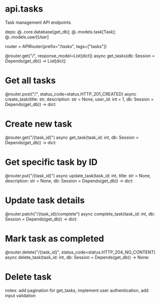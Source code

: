 # api.tasks
Task management API endpoints

deps: @..core.database[get_db]; @..models.task[Task]; @..models.user[User]

router = APIRouter(prefix="/tasks", tags=["tasks"])

@router.get("/", response_model=List[dict])
async get_tasks(db: Session = Depends(get_db)) -> List[dict]:
  # Get all tasks
  
@router.post("/", status_code=status.HTTP_201_CREATED)
async create_task(title: str, description: str = None, user_id: int = 1, db: Session = Depends(get_db)) -> dict:
  # Create new task
  
@router.get("/{task_id}")
async get_task(task_id: int, db: Session = Depends(get_db)) -> dict:
  # Get specific task by ID
  
@router.put("/{task_id}")
async update_task(task_id: int, title: str = None, description: str = None, db: Session = Depends(get_db)) -> dict:
  # Update task details
  
@router.patch("/{task_id}/complete")
async complete_task(task_id: int, db: Session = Depends(get_db)) -> dict:
  # Mark task as completed
  
@router.delete("/{task_id}", status_code=status.HTTP_204_NO_CONTENT)
async delete_task(task_id: int, db: Session = Depends(get_db)) -> None:
  # Delete task

notes: add pagination for get_tasks, implement user authentication, add input validation